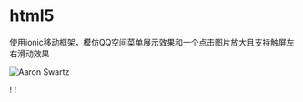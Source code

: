 # html5
使用ionic移动框架，模仿QQ空间菜单展示效果和一个点击图片放大且支持触屏左右滑动效果

![Aaron Swartz](https://github.com/AntBrother/html5/tree/master/Images/cutpic/cutone.png)

! [](https://github.com/AntBrother/html5/blob/master/Images/cutpic/cuttwo.png)
! [](https://github.com/AntBrother/html5/blob/master/Images/cutpic/cuttwo.png)